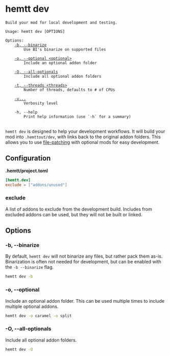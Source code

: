 # hemtt dev

<pre><code>Build your mod for local development and testing.

Usage: hemtt dev [OPTIONS]

Options:
    <a href="#-b---binarize">-b, --binarize</a>
        Use BI's binarize on supported files

    <a href="#-o---optional">-o, --optional &lt;optional&gt;</a>
        Include an optional addon folder

    <a href="#-o---all-optionals">-O, --all-optionals</a>
        Include all optional addon folders

    <a href="index.md#-t---threads">-t, --threads &lt;threads&gt;</a>
        Number of threads, defaults to # of CPUs

    <a href="index.md#-v">-v...</a>
        Verbosity level

    -h, --help
        Print help information (use `-h` for a summary)
</code>
</pre>

`hemtt dev` is designed to help your development workflows. It will build your mod into `.hemttout/dev`, with links back to the original addon folders. This allows you to use [file-patching](#file-patching) with optional mods for easy development.

## Configuration

**.hemtt/project.toml**

```toml
[hemtt.dev]
exclude = ["addons/unused"]
```

### exclude

A list of addons to exclude from the development build. Includes from excluded addons can be used, but they will not be built or linked.

## Options

### -b, --binarize

By default, `hemtt dev` will not binarize any files, but rather pack them as-is. Binarization is often not needed for development, but can be enabled with the `-b --binarize` flag.

```bash
hemtt dev -b
```

### -o, --optional <optional>

Include an optional addon folder. This can be used multiple times to include multiple optional addons.

```bash
hemtt dev -o caramel -o split
```

### -O, --all-optionals

Include all optional addon folders.

```bash
hemtt dev -O
```

